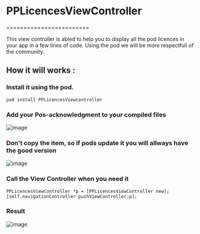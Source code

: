 # PPLicencesViewController

========================

This view controller is abled to help you to display all the pod licences in your app in a few lines of code.
Using the pod we will be more respectfull of the community.

## How it will works :
### Install it using the pod.
	pod install PPLicencesViewcontroller
	
### Add your Pos-acknowledgment to your compiled files

![image](http://past.is/wRQW)

### Don't copy the item, so if pods update it you will allways have the good version

![image](http://past.is/wRsW)


### Call the View Controller when you need it

    PPLicencesViewController *p = [PPLicencesViewController new];
	[self.navigationController pushViewController:p];

### Result

![image](http://past.is/wRje)